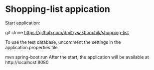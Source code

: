 # Shopping-list appication

Start application:

git clone https://github.com/dmitrysakhonchik/shopping-list

To use the test database, uncomment the settings in the application.properties file

mvn spring-boot:run
After the start, the application will be available at http://localhost:8080


